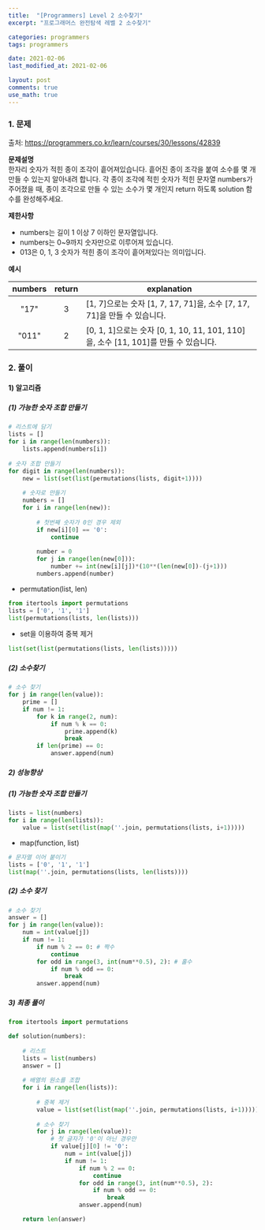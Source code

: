 ```yaml
---
title:  "[Programmers] Level 2 소수찾기"
excerpt: "프로그래머스 완전탐색 레벨 2 소수찾기"

categories: programmers
tags: programmers

date: 2021-02-06
last_modified_at: 2021-02-06

layout: post
comments: true
use_math: true
---
```


### 1. 문제
출처: <https://programmers.co.kr/learn/courses/30/lessons/42839>  

**문제설명**  
한자리 숫자가 적힌 종이 조각이 흩어져있습니다. 흩어진 종이 조각을 붙여 소수를 몇 개 만들 수 있는지 알아내려 합니다. 각 종이 조각에 적힌 숫자가 적힌 문자열 numbers가 주어졌을 때, 종이 조각으로 만들 수 있는 소수가 몇 개인지 return 하도록 solution 함수를 완성해주세요. 

**제한사항**  
* numbers는 길이 1 이상 7 이하인 문자열입니다.   
* numbers는 0~9까지 숫자만으로 이루어져 있습니다.  
* 013은 0, 1, 3 숫자가 적힌 종이 조각이 흩어져있다는 의미입니다.  

**예시**  

| numbers | return | explanation |
|:-----------------------------------------------------:|:-----------------------------------------------------:|-----------------------------------------------------|
| "17" | 3 | [1, 7]으로는 숫자 [1, 7, 17, 71]을, 소수 [7, 17, 71]을 만들 수 있습니다. |
| "011" | 2 | [0, 1, 1]으로는 숫자 [0, 1, 10, 11, 101, 110]을, 소수 [11, 101]를 만들 수 있습니다. |


### 2. 풀이
#### 1) 알고리즘
##### (1) 가능한 숫자 조합 만들기

``` python
# 리스트에 담기
lists = []
for i in range(len(numbers)):
    lists.append(numbers[i])
    
# 숫자 조합 만들기
for digit in range(len(numbers)):
    new = list(set(list(permutations(lists, digit+1))))
    
    # 숫자로 만들기
    numbers = []
    for i in range(len(new)):
        
        # 첫번째 숫자가 0인 경우 제외
        if new[i][0] == '0':
            continue
            
        number = 0
        for j in range(len(new[0])):
            number += int(new[i][j])*(10**(len(new[0])-(j+1)))
        numbers.append(number)
```

* permutation(list, len)  
```python
from itertools import permutations 
lists = ['0', '1', '1']
list(permutations(lists, len(lists)))
```

* set을 이용하여 중복 제거  
```python
list(set(list(permutations(lists, len(lists)))))
```

##### (2) 소수찾기

```python
# 소수 찾기
for j in range(len(value)):  
    prime = []
    if num != 1:
        for k in range(2, num):    
            if num % k == 0:   
                prime.append(k)
                break
        if len(prime) == 0:  
            answer.append(num)
```

##### 2) 성능향상
##### (1) 가능한 숫자 조합 만들기  

```python
lists = list(numbers)
for i in range(len(lists)):
    value = list(set(list(map(''.join, permutations(lists, i+1)))))
```

* map(function, list)  
```python
# 문자열 이어 붙이기
lists = ['0', '1', '1']
list(map(''.join, permutations(lists, len(lists))))
```

##### (2) 소수 찾기
```python
# 소수 찾기
answer = []
for j in range(len(value)): 
    num = int(value[j])  
    if num != 1:
        if num % 2 == 0: # 짝수
            continue
        for odd in range(3, int(num**0.5), 2): # 홀수
            if num % odd == 0:
                break
        answer.append(num)
```

##### 3) 최종 풀이
```python
from itertools import permutations 

def solution(numbers):
    
    # 리스트
    lists = list(numbers)
    answer = []
    
    # 배열의 원소를 조합
    for i in range(len(lists)):
        
        # 중복 제거
        value = list(set(list(map(''.join, permutations(lists, i+1)))))
        
        # 소수 찾기
        for j in range(len(value)):
            # 첫 글자가 '0'이 아닌 경우만
            if value[j][0] != '0':   
                num = int(value[j])  
                if num != 1:
                    if num % 2 == 0:
                        continue
                    for odd in range(3, int(num**0.5), 2):
                        if num % odd == 0:
                            break
                    answer.append(num)

    return len(answer)
```
